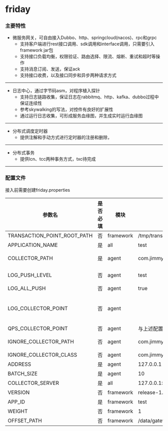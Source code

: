 # friday

### 主要特性

- 微服务网关，可自由接入Dubbo、http、springcloud(nacos)、rpc和grpc
    - 支持客户端进行rest接口调用、sdk调用和interface调用，只需要引入framework jar包
    - 支持接口负载均衡，权限验证、路由选择、限流、熔断、重试和超时等操作
    - 支持消息订阅、发送，保证ack
    - 支持接口收费，以及接口同步和异步两种请求方式

----  

- 日志中心，通过字节码asm，对程序植入探针
    - 支持日志链路收集，保证日志在rabbitmq、http、kafka、dubbo过程中保证连续性
    - 参考skywalking的写法，对控件有良好的扩展性
    - 通过运行日志收集，可形成服务血缘图，并生成实时运行血缘图

----

- 分布式调度定时器
    - 提供注解和手动方式进行定时器的注册和删除，

----

- 分布式事务
    - 提供lcn、tcc两种事务方式，txc待完成

----

### 配置文件

接入前需要创建friday.properties

| 参数名                         | 是否必填 | 模块        | 示例                                               | 描述                                                                                                                                     |
|-----------------------------|------|-----------|--------------------------------------------------|----------------------------------------------------------------------------------------------------------------------------------------|
| TRANSACTION_POINT_ROOT_PATH | 否    | framework | /tmp/transaction/                                | 事务文件保存路径                                                                                                                               |
| APPLICATION_NAME            | 是    | all       | test                                             | 应用名                                                                                                                                    |
| COLLECTOR_PATH              | 是    | agent     | com.jimmy.friday.demo.controller                 | 日志收集路径<br/>日志只会收集该配置路径下                                                                                                                |
| LOG_PUSH_LEVEL              | 否    | agent     | test                                             | 日志推送等级<br/>(只收集对应等级的日志，可逗号分隔)                                                                                                          |
| LOG_ALL_PUSH                | 否    | agent     | true                                             | 日志是否全推送(不建议)                                                                                                                           |
| LOG_COLLECTOR_POINT         | 否    | agent     |                                                  | 配置日志收集方法<br/>例如：<br/> LOG_COLLECTOR_POINT.com.jimmy.friday.demo.controller.AgentController=ggg,getSimpleQueueMessage<br/>也可以通过@Trace注解 |
| QPS_COLLECTOR_POINT         | 否    | agent     | 与上述配置同理                                          | 监控某个方法的qps情况                                                                                                                           |
| IGNORE_COLLECTOR_PATH       | 否    | agent     | com.jimmy.friday.demo.controller                 | 忽略收集路径，由于字节码会对类有操作，有时候会导致程序报错<br/>例如，mybatis-plus会根据entity字段名进行查询时会有问题                                                                 |
| IGNORE_COLLECTOR_CLASS      | 否    | agent     | com.jimmy.friday.demo.controller.AgentController | 类忽略，全路径，逗号分隔                                                                                                                           |
| ADDRESS                     | 是    | agent     | 127.0.0.1                                        | 本地应用ip                                                                                                                                 |
| BATCH_SIZE                  | 是    | agent     | 10                                               | 日志批量推送条数                                                                                                                               |
| COLLECTOR_SERVER            | 是    | all       | 127.0.0.1:33233                                  | 服务端地址                                                                                                                                  |
| VERSION                     | 否    | framework | release-1.0.0                                    | 当前服务版本号                                                                                                                                |
| APP_ID                      | 是    | framework | test                                             | 客户端请求appId                                                                                                                             |
| WEIGHT                      | 否    | framework | 1                                                | 当前服务权重                                                                                                                                 |
| OFFSET_PATH                 | 否    | framework | /data/gateway/offset/                            | 推送消息offset文件路径                                                                                                                         |